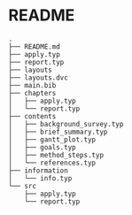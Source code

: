 # README

    .
    ├── README.md
    ├── apply.typ
    ├── report.typ
    ├── layouts
    ├── layouts.dvc
    ├── main.bib
    ├── chapters
    │   ├── apply.typ
    │   └── report.typ
    ├── contents
    │   ├── background_survey.typ
    │   ├── brief_summary.typ
    │   ├── gantt_plot.typ
    │   ├── goals.typ
    │   ├── method_steps.typ
    │   └── references.typ
    ├── information
    │   └── info.typ
    └── src
        ├── apply.typ
        └── report.typ
